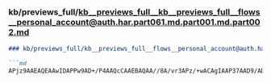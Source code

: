 ### kb/previews_full/kb__previews_full__kb__previews_full__flows__personal_account@auth.har.part061.md.part001.md.part002.md

```md
### kb/previews_full/kb__previews_full__flows__personal_account@auth.har.part061.md.part001.md (part 002)

```md
APjz9AAEAQEAAwIDAPPw9AD+/P4AAQcCAAEBAQAA//8A/vr3APz/+wACAgIAAP37AAD9/AD///0A///+AAA
```

```

```
